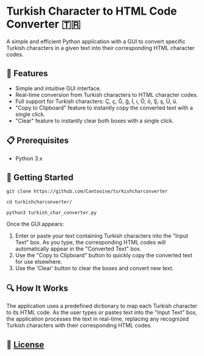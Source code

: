 # Turkish Character to HTML Code Converter 🇹🇷

A simple and efficient Python application with a GUI to convert specific Turkish characters in a given text into their corresponding HTML character codes.

## 🌟 Features

- Simple and intuitive GUI interface.
- Real-time conversion from Turkish characters to HTML character codes.
- Full support for Turkish characters: Ç, ç, Ğ, ğ, İ, ı, Ö, ö, Ş, ş, Ü, ü.
- "Copy to Clipboard" feature to instantly copy the converted text with a single click.
- "Clear" feature to instantly clear both boxes with a single click.

## 📋 Prerequisites

- Python 3.x

## 🚀 Getting Started

```
git clone https://github.com/Cantooine/turkishcharconverter
```
```
cd turkishcharconverter/
```
```
python3 turkish_char_converter.py
```

Once the GUI appears:

1. Enter or paste your text containing Turkish characters into the "Input Text" box. As you type, the corresponding HTML codes will automatically appear in the "Converted Text" box.
2. Use the "Copy to Clipboard" button to quickly copy the converted text for use elsewhere.
3. Use the 'Clear' button to clear the boxes and convert new text.

## 🔍 How It Works

The application uses a predefined dictionary to map each Turkish character to its HTML code. As the user types or pastes text into the "Input Text" box, the application processes the text in real-time, replacing any recognized Turkish characters with their corresponding HTML codes.

## 📄 [License](https://i.etsystatic.com/15378848/r/il/0fb5f6/5227105783/il_1588xN.5227105783_8g96.jpg)